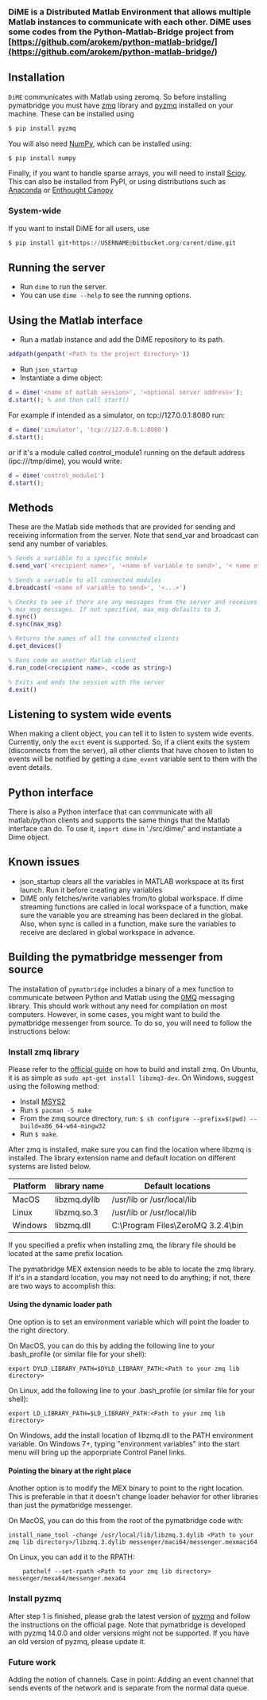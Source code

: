 ### DiME is a Distributed Matlab Environment that allows multiple Matlab instances to communicate with each other. DiME uses some codes from the Python-Matlab-Bridge project from [https://github.com/arokem/python-matlab-bridge/](https://github.com/arokem/python-matlab-bridge/)

## Installation

`DiME` communicates with Matlab using zeromq. So before installing
pymatbridge you must have [zmq](http://zeromq.org/intro:get-the-software)
library and [pyzmq](http://zeromq.org/bindings:python) installed on your
machine. These can be installed using

```python
$ pip install pyzmq
```
You will also need  [NumPy](http://www.numpy.org/), which can be installed
using:

```python
$ pip install numpy
```

Finally, if you want to handle sparse arrays, you will need to install
[Scipy](http://scipy.org/). This can also be installed from PyPI, or using
distributions such as [Anaconda](https://store.continuum.io/cshop/anaconda/) or
[Enthought Canopy](https://store.enthought.com/downloads/)

### System-wide

If you want to install DiME for all users, use

```python
$ pip install git+https://USERNAME@bitbucket.org/curent/dime.git
```

## Running the server
- Run `dime` to run the server.
- You can use `dime --help` to see the running options.


## Using the Matlab interface
- Run a matlab instance and add the DiME repository to its path.
```matlab
addpath(genpath('<Path to the project directory>'))
```
- Run `json_startup`
- Instantiate a dime object:
```matlab
d = dime('<name of matlab session>', '<optional server address>');
d.start(); % and then call start()
```

For example if intended as a simulator, on tcp://127.0.0.1:8080 run:
```matlab
d = dime('simulator', 'tcp://127.0.0.1:8080')
d.start();
```

or if it's a module called control_module1 running on the default address (ipc:///tmp/dime), you would write:
```matlab
d = dime('control_module1')
d.start();
```

## Methods
These are the Matlab side methods that are provided for sending and receiving information from the server. Note that send_var and broadcast can send any number of variables.
```matlab
% Sends a variable to a specific module
d.send_var('<recipient name>', '<name of variable to send>', '< name of second variable to send>', '<...>')
```

```matlab
% Sends a variable to all connected modules
d.broadcast('<name of variable to send>', '<...>')
```

```matlab
% Checks to see if there are any messages from the server and receives up to
% max_msg messages. If not specified, max_msg defaults to 3.
d.sync()
d.sync(max_msg)
```

```matlab
% Returns the names of all the connected clients
d.get_devices()
```

```matlab
% Runs code on another Matlab client
d.run_code(<recipient name>, <code as string>)
```

```matlab
% Exits and ends the session with the server
d.exit()
```

## Listening to system wide events
When making a client object, you can tell it to listen to system wide events. Currently, only the `exit` event is supported. So, if a client exits the system (disconnects from the server), all other clients that have chosen to listen to events will be notified by getting a `dime_event` variable sent to them with the event details.

## Python interface
There is also a Python interface that can communicate with all matlab/python clients and supports the same things that the Matlab interface can do.
To use it, `import dime` in './src/dime/' and instantiate a Dime object.

## Known issues
 - json_startup clears all the variables in MATLAB workspace at its first launch. Run it before creating any variables
 - DiME only fetches/write variables from/to global workspace. If dime streaming functions are called in local workspace of a function, make sure the variable you are streaming has been declared in the global. Also, when sync is called in a function, make sure the variables to receive are declared in global workspace in advance.

## Building the pymatbridge messenger from source

The installation of `pymatbridge` includes a binary of a mex function to communicate between
Python and Matlab using the [0MQ](http://zeromq.org/) messaging library. This should work
without any need for compilation on most computers. However, in some cases, you might want
to build the pymatbridge messenger from source. To do so, you will need to follow the instructions below:

### Install zmq library
Please refer to the [official guide](http://zeromq.org/intro:get-the-software) on how to
build and install zmq. On Ubuntu, it is as simple as `sudo apt-get install libzmq3-dev`.
On Windows, suggest using the following method:
- Install [MSYS2](http://sourceforge.net/projects/msys2/)
- Run `$ pacman -S make`
- From the zmq source directory, run: `$ sh configure --prefix=$(pwd) --build=x86_64-w64-mingw32`
- Run `$ make`.

After zmq is installed, make sure you can find the location where
libzmq is installed. The library extension name and default location on different systems
are listed below.

| Platform      | library name  | Default locations                 |
| ------------- | ------------- | --------------------------------- |
| MacOS         | libzmq.dylib	| /usr/lib or /usr/local/lib        |
| Linux         | libzmq.so.3	  | /usr/lib or /usr/local/lib        |
| Windows       | libzmq.dll    | C:\Program Files\ZeroMQ 3.2.4\bin |

If you specified a prefix when installing zmq, the library file should be located at the
same prefix location.

The pymatbridge MEX extension needs to be able to locate the zmq library. If it's in a
standard location, you may not need to do anything; if not, there are two ways to
accomplish this:

#### Using the dynamic loader path

One option is to set an environment variable which will point the loader to the right
directory.

On MacOS, you can do this by adding the following line to your .bash_profile (or similar
file for your shell):

	export DYLD_LIBRARY_PATH=$DYLD_LIBRARY_PATH:<Path to your zmq lib directory>

On Linux, add the following line to your .bash_profile (or similar file for your shell):

	export LD_LIBRARY_PATH=$LD_LIBRARY_PATH:<Path to your zmq lib directory>

On Windows, add the install location of libzmq.dll to the PATH environment variable.
On Windows 7+, typing "environment variables" into the start menu will bring up the
apporpriate Control Panel links.

#### Pointing the binary at the right place

Another option is to modify the MEX binary to point to the right location. This is
preferable in that it doesn't change loader behavior for other libraries than just
the pymatbridge messenger.

On MacOS, you can do this from the root of the pymatbridge code with:

	install_name_tool -change /usr/local/lib/libzmq.3.dylib <Path to your zmq lib directory>/libzmq.3.dylib messenger/maci64/messenger.mexmaci64

On Linux, you can add it to the RPATH:

        patchelf --set-rpath <Path to your zmq lib directory> messenger/mexa64/messenger.mexa64

### Install pyzmq
After step 1 is finished, please grab the latest version of
[pyzmq](http://zeromq.org/bindings:python) and follow the instructions on the official
page. Note that pymatbridge is developed with pyzmq 14.0.0 and older versions might not
be supported. If you have an old version of pyzmq, please update it.

### Future work
Adding the notion of channels. Case in point: Adding an event channel that sends events of the network and is separate from the normal data queue.

[1]: https://pypi.python.org/pypi/pymatbridge
